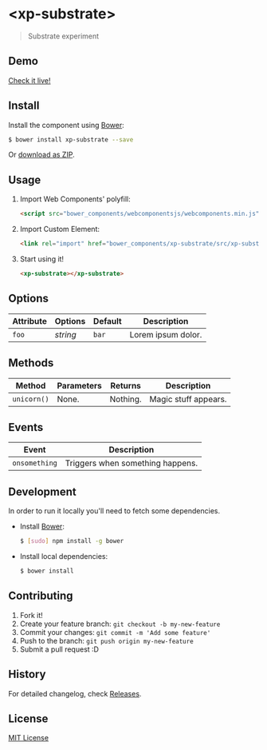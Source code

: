 # &lt;xp-substrate&gt;

> Substrate experiment

## Demo

[Check it live!](http://dmmn.github.io/xp-substrate)

## Install

Install the component using [Bower](http://bower.io/):

```sh
$ bower install xp-substrate --save
```

Or [download as ZIP](https://github.com/dmmn/xp-substrate/archive/master.zip).

## Usage

1. Import Web Components' polyfill:

    ```html
    <script src="bower_components/webcomponentsjs/webcomponents.min.js"></script>
    ```

2. Import Custom Element:

    ```html
    <link rel="import" href="bower_components/xp-substrate/src/xp-substrate.html">
    ```

3. Start using it!

    ```html
    <xp-substrate></xp-substrate>
    ```

## Options

Attribute     | Options     | Default      | Description
---           | ---         | ---          | ---
`foo`         | *string*    | `bar`        | Lorem ipsum dolor.

## Methods

Method        | Parameters   | Returns     | Description
---           | ---          | ---         | ---
`unicorn()`   | None.        | Nothing.    | Magic stuff appears.

## Events

Event         | Description
---           | ---
`onsomething` | Triggers when something happens.

## Development

In order to run it locally you'll need to fetch some dependencies.

* Install [Bower](http://bower.io/):

    ```sh
    $ [sudo] npm install -g bower
    ```

* Install local dependencies:

    ```sh
    $ bower install
    ```

## Contributing

1. Fork it!
2. Create your feature branch: `git checkout -b my-new-feature`
3. Commit your changes: `git commit -m 'Add some feature'`
4. Push to the branch: `git push origin my-new-feature`
5. Submit a pull request :D

## History

For detailed changelog, check [Releases](https://github.com/dmmn/xp-substrate/releases).

## License

[MIT License](http://opensource.org/licenses/MIT)
